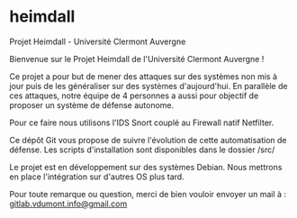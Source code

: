 # heimdall
Projet Heimdall - Université Clermont Auvergne

Bienvenue sur le Projet Heimdall de l'Université Clermont Auvergne !

Ce projet a pour but de mener des attaques sur des systèmes non mis à jour puis de les généraliser sur des systèmes d'aujourd'hui.
En parallèle de ces attaques, notre équipe de 4 personnes a aussi pour objectif de proposer un système de défense autonome.

Pour ce faire nous utilisons l'IDS Snort couplé au Firewall natif Netfilter.

Ce dépôt Git vous propose de suivre l'évolution de cette automatisation de défense.
Les scripts d'installation sont disponibles dans le dossier /src/

Le projet est en développement sur des systèmes Debian. Nous mettrons en place l'intégration sur d'autres OS plus tard.

Pour toute remarque ou question, merci de bien vouloir envoyer un mail à : gitlab.vdumont.info@gmail.com